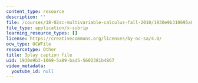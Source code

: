 ```yaml
---
content_type: resource
description: ''
file: /courses/18-02sc-multivariable-calculus-fall-2010/1930e9b310695a89bad55602381b4867_G534bz09B4A.vtt
file_type: application/x-subrip
learning_resource_types: []
license: https://creativecommons.org/licenses/by-nc-sa/4.0/
ocw_type: OCWFile
resourcetype: Other
title: 3play caption file
uid: 1930e9b3-1069-5a89-bad5-5602381b4867
video_metadata:
  youtube_id: null
---
```

